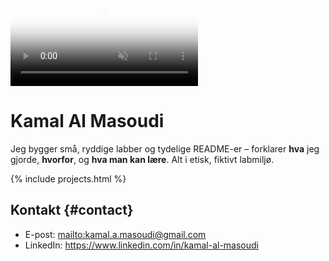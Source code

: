 ﻿---
layout: single
title: ""
classes: wide
last_modified_at: 2025-08-30T20:36:53
---

<div class="hero-media"><video autoplay muted loop playsinline poster="/assets/header.jpg"><source src="/assets/hero.mp4" type="video/mp4"></video></div>
<div class="hero-media"></div>
<div class="hero-video">
  
</div>

# Kamal Al Masoudi
Jeg bygger små, ryddige labber og tydelige README-er – forklarer **hva** jeg gjorde,
**hvorfor**, og **hva man kan lære**. Alt i etisk, fiktivt labmiljø.

{% include projects.html %}

## Kontakt {#contact}
- E-post: <mailto:kamal.a.masoudi@gmail.com>
- LinkedIn: <https://www.linkedin.com/in/kamal-al-masoudi>




